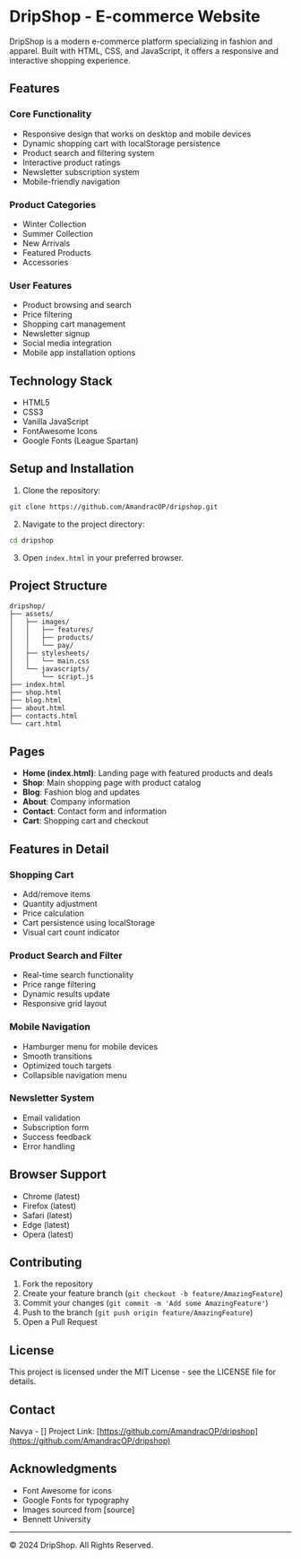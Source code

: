 # DripShop - E-commerce Website

DripShop is a modern e-commerce platform specializing in fashion and apparel. Built with HTML, CSS, and JavaScript, it offers a responsive and interactive shopping experience.

## Features

### Core Functionality
- Responsive design that works on desktop and mobile devices
- Dynamic shopping cart with localStorage persistence
- Product search and filtering system
- Interactive product ratings
- Newsletter subscription system
- Mobile-friendly navigation

### Product Categories
- Winter Collection
- Summer Collection
- New Arrivals
- Featured Products
- Accessories

### User Features
- Product browsing and search
- Price filtering
- Shopping cart management
- Newsletter signup
- Social media integration
- Mobile app installation options

## Technology Stack

- HTML5
- CSS3
- Vanilla JavaScript
- FontAwesome Icons
- Google Fonts (League Spartan)

## Setup and Installation

1. Clone the repository:
```bash
git clone https://github.com/AmandracOP/dripshop.git
```

2. Navigate to the project directory:
```bash
cd dripshop
```

3. Open `index.html` in your preferred browser.

## Project Structure

```
dripshop/
├── assets/
│   ├── images/
│   │   ├── features/
│   │   ├── products/
│   │   └── pay/
│   ├── stylesheets/
│   │   └── main.css
│   └── javascripts/
│       └── script.js
├── index.html
├── shop.html
├── blog.html
├── about.html
├── contacts.html
└── cart.html
```

## Pages

- **Home (index.html)**: Landing page with featured products and deals
- **Shop**: Main shopping page with product catalog
- **Blog**: Fashion blog and updates
- **About**: Company information
- **Contact**: Contact form and information
- **Cart**: Shopping cart and checkout

## Features in Detail

### Shopping Cart
- Add/remove items
- Quantity adjustment
- Price calculation
- Cart persistence using localStorage
- Visual cart count indicator

### Product Search and Filter
- Real-time search functionality
- Price range filtering
- Dynamic results update
- Responsive grid layout

### Mobile Navigation
- Hamburger menu for mobile devices
- Smooth transitions
- Optimized touch targets
- Collapsible navigation menu

### Newsletter System
- Email validation
- Subscription form
- Success feedback
- Error handling

## Browser Support

- Chrome (latest)
- Firefox (latest)
- Safari (latest)
- Edge (latest)
- Opera (latest)

## Contributing

1. Fork the repository
2. Create your feature branch (`git checkout -b feature/AmazingFeature`)
3. Commit your changes (`git commit -m 'Add some AmazingFeature'`)
4. Push to the branch (`git push origin feature/AmazingFeature`)
5. Open a Pull Request

## License

This project is licensed under the MIT License - see the LICENSE file for details.

## Contact

Navya - []
Project Link: [https://github.com/AmandracOP/dripshop](https://github.com/AmandracOP/dripshop)

## Acknowledgments

- Font Awesome for icons
- Google Fonts for typography
- Images sourced from [source]
- Bennett University

---
© 2024 DripShop. All Rights Reserved.